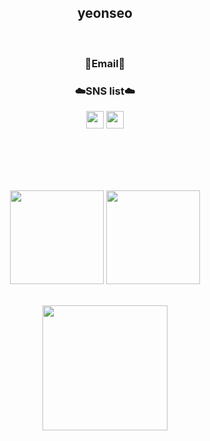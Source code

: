 <div align="center">
<h2> yeonseo</h2>
<br>
</div>

<div align="center">
<Strong><h3>📧Email📧</h3></Strong>
</div>
<div align="center">
<!--a href="mailto:주소"><img style="width:auto; height:28px;" src="[https://img.shields.io/badge/Gmail-d14836?style=flat-square&logo=Gmail&logoColor=white&link="mailto:주소"--](https://img.shields.io/badge/Gmail-d14836?style=flat-square&logo=Gmail&logoColor=white&link=%22mailto:%EC%A3%BC%EC%86%8C%22--)></a>
<a [href="mailto:remi981010@naver.com](mailto:href=%22mailto:remi981010@naver.com)"><img style="width:auto; height:28px;" src="[https://img.shields.io/badge/-Naver-brightgreen?style=flat-square&logo=Naver&logoColor=white&link="mailto:remi981010@naver.com"](https://img.shields.io/badge/-Naver-brightgreen?style=flat-square&logo=Naver&logoColor=white&link=%22mailto:remi981010@naver.com%22)></a>
<!--a href="주소"><img style="width:auto; height:28px;" src="[https://img.shields.io/badge/KakaoTalk-F7DF1E?style=flat-square&logo=KakaoTalk&logoColor=white&link="주소"--](https://img.shields.io/badge/KakaoTalk-F7DF1E?style=flat-square&logo=KakaoTalk&logoColor=white&link=%22%EC%A3%BC%EC%86%8C%22--)></a>
</div>
<div align="center">
<Strong><h3>⚒️Tech Stack⚒️</h3></Strong>

<img style="width:auto; height:28px;" src="https://img.shields.io/badge/JAVA-007396?style=flat-square&logo=java&logoColor=white" s>
<img style="width:auto; height:28px;" src="https://img.shields.io/badge/Spring-6DB33F?style=flat-square&logo=Spring&logoColor=white">
<img style="width:auto; height:28px;" src="https://img.shields.io/badge/SpringBoot-6DB33F?style=flat-square&logo=SpringBoot&logoColor=white">
<img style="width:auto; height:28px;" src="https://img.shields.io/badge/mysql-4479A1?style=flat-square&logo=mysql&logoColor=white"> <br>
<img style="width:auto; height:28px;" src="https://img.shields.io/badge/javascript-F7DF1E?style=flat-square&logo=javascript&logoColor=black">
<img style="width:auto; height:28px;" src="https://img.shields.io/badge/css-1572B6?style=flat-square&logo=css3&logoColor=white">
<img style="width:auto; height:28px;" src="https://img.shields.io/badge/html-E34F26?style=flat-square&logo=html5&logoColor=white">
<img style="width:auto; height:28px;" src="https://img.shields.io/badge/Python-3776AB?style=flat-square&logo=Python&logoColor=white">
<img style="width:auto; height:28px;" src="https://img.shields.io/badge/Jupyter-F37626?style=flat-square&logo=Python&logoColor=white"> <br>

<!--img style="width:auto height:28px;" src="https://img.shields.io/badge/AWS-232F3E?style=flat-square&logo=Amazon AWS&logoColor=white"-->
</div>
<div align="center">
<Strong><h3>☁️SNS list☁️</h3></Strong>
<a href="https://www.instagram.com/cho_yeonseo/"><img style="width:auto; height:28px;" src="[https://img.shields.io/badge/Instagram-E4405F?style=flat-square&logo=Instagram&logoColor=white&link="https://www.instagram.com/cho_yeonseo/"](https://img.shields.io/badge/Instagram-E4405F?style=flat-square&logo=Instagram&logoColor=white&link=%22https://www.instagram.com/cho_yeonseo/%22) ></a> <img style="width:auto; height:28px;" src="https://hits.seeyoufarm.com/api/count/incr/badge.svg?url=https%3A%2F%2Fgithub.com%2Fyeonseocho%2Fhit-counter&count_bg=%2379C83D&title_bg=%23555555&icon=github.svg&icon_color=%23E7E7E7&title=hits&edge_flat=false))"/></a>

<br><br>
<br><br>
</div>

<p align="center">
<img style="height:150px;" src="https://github-readme-stats.vercel.app/api?username=yeonseocho&theme=dracula&layout=compact"/>
<img style="height:150px;" src="https://github-readme-stats.vercel.app/api/top-langs/?username=yeonseocho&theme=dracula&layout=compact&langs_count=10"/>

</p>

<p align="center">
<br>
<img style="height:200px;" src="https://github-profile-trophy.vercel.app/?username=yeonseocho&theme=flat&column=7&align=center"/>
</p>

